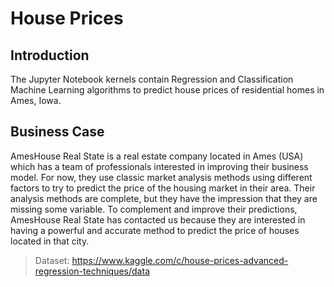 <h1> House Prices <span class="tocSkip"></span></h1>


<h2> Introduction <span class="tocSkip"></span></h2>

The Jupyter Notebook kernels contain Regression and Classification Machine Learning algorithms to predict house prices of residential homes in Ames, Iowa.

<h2> Business Case <span class="tocSkip"></span></h2>

AmesHouse Real State is a real estate company located in Ames (USA) which has a team of professionals interested in improving their business model. For now, they use classic market analysis methods using different factors to try to predict the price of the housing market in their area. Their analysis methods are complete, but they have the impression that they are missing some variable.
To complement and improve their predictions, AmesHouse Real State has contacted us because they are interested in having a powerful and accurate method to predict the price of houses located in that city.

> Dataset: https://www.kaggle.com/c/house-prices-advanced-regression-techniques/data
